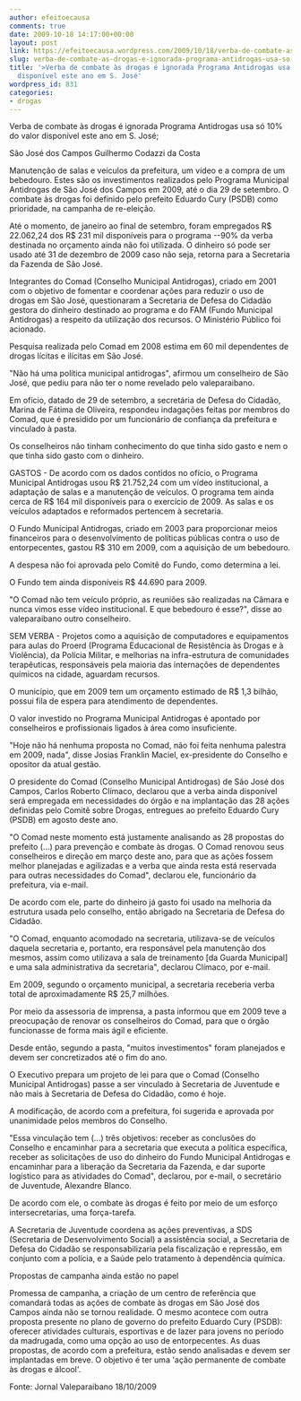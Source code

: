 ```yaml
---
author: efeitoecausa
comments: true
date: 2009-10-18 14:17:00+00:00
layout: post
link: https://efeitoecausa.wordpress.com/2009/10/18/verba-de-combate-as-drogas-e-ignorada-programa-antidrogas-usa-so-10-do-valor-disponivel-este-ano-em-s-jose/
slug: verba-de-combate-as-drogas-e-ignorada-programa-antidrogas-usa-so-10-do-valor-disponivel-este-ano-em-s-jose
title: '>Verba de combate às drogas é ignorada Programa Antidrogas usa só 10% do valor
  disponível este ano em S. José'
wordpress_id: 831
categories:
- drogas
---
```


>

Verba de combate às drogas é ignorada                                     Programa Antidrogas usa só 10% do valor disponível este ano em S. José;  
  
São José dos Campos                          Guilhermo Codazzi da Costa                                                                          

Manutenção de salas e veículos da prefeitura, um vídeo e a compra de um bebedouro. Estes são os investimentos realizados pelo Programa Municipal Antidrogas de São José dos Campos em 2009, até o dia 29 de setembro. O combate às drogas foi definido pelo prefeito Eduardo Cury (PSDB) como prioridade, na campanha de re-eleição.  
  
Até o momento, de janeiro ao final de setembro, foram empregados R$ 22.062,24 dos R$ 231 mil disponíveis para o programa --90% da verba destinada no orçamento ainda não foi utilizada. O dinheiro só pode ser usado até 31 de dezembro de 2009 caso não seja, retorna para a Secretaria da Fazenda de São José.  
  
Integrantes do Comad (Conselho Municipal Antidrogas), criado em 2001 com o objetivo de fomentar e coordenar ações para reduzir o uso de drogas em São José, questionaram a Secretaria de Defesa do Cidadão gestora do dinheiro destinado ao programa e do FAM (Fundo Municipal Antidrogas) a respeito da utilização dos recursos. O Ministério Público foi acionado.  
  
Pesquisa realizada pelo Comad em 2008 estima em 60 mil dependentes de drogas lícitas e ilícitas em São José.  
  
"Não há uma política municipal antidrogas", afirmou um conselheiro de São José, que pediu para não ter o nome revelado pelo valeparaibano.  
  
Em ofício, datado de 29 de setembro, a secretária de Defesa do Cidadão, Marina de Fátima de Oliveira, respondeu indagações feitas por membros do Comad, que é presidido por um funcionário de confiança da prefeitura e vinculado à pasta.  
  
Os conselheiros não tinham conhecimento do que tinha sido gasto e nem o que tinha sido gasto com o dinheiro.  
  
GASTOS - De acordo com os dados contidos no ofício, o Programa Municipal Antidrogas usou R$ 21.752,24 com um vídeo institucional, a adaptação de salas e a manutenção de veículos. O programa tem ainda cerca de R$ 164 mil disponíveis para o exercício de 2009. As salas e os veículos adaptados e reformados pertencem à secretaria.  
  
O Fundo Municipal Antidrogas, criado em 2003 para proporcionar meios financeiros para o desenvolvimento de políticas públicas contra o uso de entorpecentes, gastou R$ 310 em 2009, com a aquisição de um bebedouro.  
  
A despesa não foi aprovada pelo Comitê do Fundo, como determina a lei.  
  
O Fundo tem ainda disponíveis R$ 44.690 para 2009.  
  
"O Comad não tem veículo próprio, as reuniões são realizadas na Câmara e nunca vimos esse vídeo institucional. E que bebedouro é esse?", disse ao valeparaibano outro conselheiro.  
  
SEM VERBA - Projetos como a aquisição de computadores e equipamentos para aulas do Proerd (Programa Educacional de Resistência às Drogas e à Violência), da Polícia Militar, e melhorias na infra-estrutura de comunidades terapêuticas, responsáveis pela maioria das internações de dependentes químicos na cidade, aguardam recursos.  
  
O município, que em 2009 tem um orçamento estimado de R$ 1,3 bilhão, possui fila de espera para atendimento de dependentes.  
  
O valor investido no Programa Municipal Antidrogas é apontado por conselheiros e profissionais ligados à área como insuficiente.  
  
"Hoje não há nenhuma proposta no Comad, não foi feita nenhuma palestra em 2009, nada", disse Josias Franklin Maciel, ex-presidente do Conselho e opositor da atual gestão.

O presidente do Comad (Conselho Municipal Antidrogas) de São José dos Campos, Carlos Roberto Clímaco, declarou que a verba ainda disponível será empregada em necessidades do órgão e na implantação das 28 ações definidas pelo Comitê sobre Drogas, entregues ao prefeito Eduardo Cury (PSDB) em agosto deste ano.  
  
"O Comad neste momento está justamente analisando as 28 propostas do prefeito (...) para prevenção e combate às drogas. O Comad renovou seus conselheiros e direção em março deste ano, para que as ações fossem melhor planejadas e agilizadas e a verba que ainda resta está reservada para outras necessidades do Comad", declarou ele, funcionário da prefeitura, via e-mail.  
  
De acordo com ele, parte do dinheiro já gasto foi usado na melhoria da estrutura usada pelo conselho, então abrigado na Secretaria de Defesa do Cidadão.  
  
"O Comad, enquanto acomodado na secretaria, utilizava-se de veículos daquela secretaria e, portanto, era responsável pela manutenção dos mesmos, assim como utilizava a sala de treinamento [da Guarda Municipal] e uma sala administrativa da secretaria", declarou Clímaco, por e-mail.  
  
Em 2009, segundo o orçamento municipal, a secretaria receberia verba total de aproximadamente R$ 25,7 milhões.  
  
Por meio da assessoria de imprensa, a pasta informou que em 2009 teve a preocupação de renovar os conselheiros do Comad, para que o órgão funcionasse de forma mais ágil e eficiente.  
  
Desde então, segundo a pasta, "muitos investimentos" foram planejados e devem ser concretizados até o fim do ano.

O Executivo prepara um projeto de lei para que o Comad (Conselho Municipal Antidrogas) passe a ser vinculado à Secretaria de Juventude e não mais à Secretaria de Defesa do Cidadão, como é hoje.  
  
A modificação, de acordo com a prefeitura, foi sugerida e aprovada por unanimidade pelos membros do Conselho.  
  
"Essa vinculação tem (...) três objetivos: receber as conclusões do Conselho e encaminhar para a secretaria que executa a política específica, receber as solicitações de uso do dinheiro do Fundo Municipal Antidrogas e encaminhar para a liberação da Secretaria da Fazenda, e dar suporte logístico para as atividades do Comad", declarou, por e-mail, o secretário de Juventude, Alexandre Blanco.  
  
De acordo com ele, o combate às drogas é feito por meio de um esforço intersecretarias, uma força-tarefa.  
  
A Secretaria de Juventude coordena as ações preventivas, a SDS (Secretaria de Desenvolvimento Social) a assistência social, a Secretaria de Defesa do Cidadão se responsabilizaria pela fiscalização e repressão, em conjunto com a polícia, e a Saúde pelo tratamento à dependência química.

Propostas de campanha ainda estão no papel  
  
Promessa de campanha, a criação de um centro de referência que comandará todas as ações de combate às drogas em São José dos Campos ainda não se tornou realidade. O mesmo acontece com outra proposta presente no plano de governo do prefeito Eduardo Cury (PSDB): oferecer atividades culturais, esportivas e de lazer para jovens no período da madrugada, como uma opção ao uso de entorpecentes. As duas propostas, de acordo com a prefeitura, estão sendo analisadas e devem ser implantadas em breve. O objetivo é ter uma 'ação permanente de combate às drogas e álcool'.

Fonte: Jornal Valeparaibano 18/10/2009  

